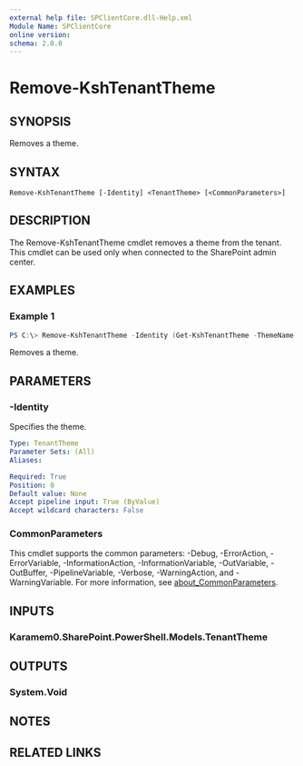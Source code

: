 ```yaml
---
external help file: SPClientCore.dll-Help.xml
Module Name: SPClientCore
online version:
schema: 2.0.0
---
```


# Remove-KshTenantTheme

## SYNOPSIS
Removes a theme.

## SYNTAX

```
Remove-KshTenantTheme [-Identity] <TenantTheme> [<CommonParameters>]
```

## DESCRIPTION
The Remove-KshTenantTheme cmdlet removes a theme from the tenant.
This cmdlet can be used only when connected to the SharePoint admin center.

## EXAMPLES

### Example 1
```powershell
PS C:\> Remove-KshTenantTheme -Identity (Get-KshTenantTheme -ThemeName 'Custom Theme')
```

Removes a theme.

## PARAMETERS

### -Identity
Specifies the theme.

```yaml
Type: TenantTheme
Parameter Sets: (All)
Aliases:

Required: True
Position: 0
Default value: None
Accept pipeline input: True (ByValue)
Accept wildcard characters: False
```

### CommonParameters
This cmdlet supports the common parameters: -Debug, -ErrorAction, -ErrorVariable, -InformationAction, -InformationVariable, -OutVariable, -OutBuffer, -PipelineVariable, -Verbose, -WarningAction, and -WarningVariable. For more information, see [about_CommonParameters](http://go.microsoft.com/fwlink/?LinkID=113216).

## INPUTS

### Karamem0.SharePoint.PowerShell.Models.TenantTheme

## OUTPUTS

### System.Void

## NOTES

## RELATED LINKS
